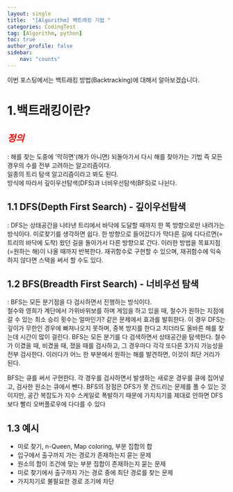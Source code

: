 ```yaml
---
layout: single
title:  "[Algorithm] 백트래킹 기법 "
categories: CodingTest
tag: [Algorithm, python]
toc: true
author_profile: false
sidebar:
    nav: "counts"
---
```

이번 포스팅에서는 백트래킹 방법(Backtracking)에 대해서 알아보겠습니다.  



# 1.백트래킹이란?  
## <span style="color:red">***정의***</span>    
: 해를 찾는 도중에 '막히면'(해가 아니면) 되돌아가서 다시 해를 찾아가는 기법 
  즉 모든 경우의 수를 전부 고려하는 알고리즘이다.  
  일종의 트리 탐색 알고리즘이라고 봐도 된다.  
  방식에 따라서 깊이우선탐색(DFS)과 너비우선탐색(BFS)로 나뉜다.


## 1.1 DFS(Depth First Search) - 깊이우선탐색
: DFS는 상태공간을 나타낸 트리에서 바닥에 도달할 때까지 한 쪽 방향으로만 내려가는 방식이다. 
  미로찾기를 생각하면 쉽다. 
  한 방향으로 들어갔다가 막다른 길에 다다르면(=트리의 바닥에 도착) 왔던 길을 돌아가서 다른 방향으로 간다. 
  이러한 방법을 목표지점(=원하는 해)이 나올 때까지 반복한다.
  재귀함수로 구현할 수 있으며, 재귀함수에 익숙하지 않다면 스택을 써서 할 수도 있다.


## 1.2 BFS(Breadth First Search) - 너비우선 탐색 
: BFS는 모든 분기점을 다 검사하면서 진행하는 방식이다.  
  철수와 영희가 계단에서 가위바위보를 하며 게임을 하고 있을 때, 철수가 원하는 지점에 갈 수 있는 최소 승리 횟수는 얼마인가? 
  같은 문제에서 효과를 발휘한다. 
  이 경우 DFS는 깊이가 무한인 경우에 빠져나오지 못하며, 중복 방지를 한다고 치더라도 
  올바른 해를 찾는데 시간이 많이 걸린다. 
  BFS는 모든 분기를 다 검색하면서 상태공간을 탐색한다. 
  철수가 이겼을 때, 비겼을 때, 졌을 때를 검사하고, 그 경우마다 각각 또다른 3가지 가능성을 전부 검사한다. 
  이러다가 어느 한 부분에서 원하는 해를 발견하면, 이것이 최단 거리가 된다.

  BFS는 큐를 써서 구현한다. 
  각 경우를 검사하면서 발생하는 새로운 경우를 큐에 집어넣고, 검사한 원소는 큐에서 뺀다. 
  BFS의 장점은 DFS가 못 건드리는 문제를 풀 수 있는 것이지만, 
  공간 복잡도가 지수 스케일로 폭발하기 때문에 가지치기를 제대로 안하면 DFS보다 빨리 오버플로우에 다다를 수 있다

## 1.3 예시
- 미로 찾기, n-Queen, Map coloring, 부분 집합의 합
- 입구에서 출구까지 가는 경로가 존재하는지 묻는 문제
- 원소의 합이 조건에 맞는 부분 집합이 존재하는지 묻는 문제
- 미로 찾기에서 출구까지 가는 경로 중에 최단 경로를 찾는 문제
- 가지치기로 불필요한 경로 조기에 차단